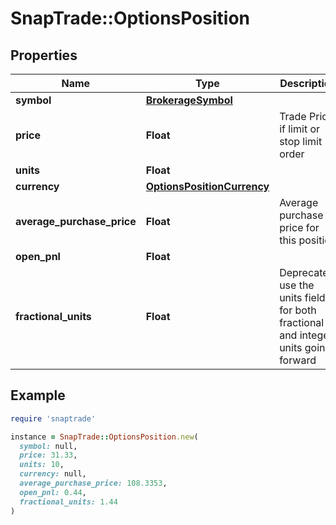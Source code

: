 # SnapTrade::OptionsPosition

## Properties

| Name | Type | Description | Notes |
| ---- | ---- | ----------- | ----- |
| **symbol** | [**BrokerageSymbol**](BrokerageSymbol.md) |  | [optional] |
| **price** | **Float** | Trade Price if limit or stop limit order | [optional] |
| **units** | **Float** |  | [optional] |
| **currency** | [**OptionsPositionCurrency**](OptionsPositionCurrency.md) |  | [optional] |
| **average_purchase_price** | **Float** | Average purchase price for this position | [optional] |
| **open_pnl** | **Float** |  | [optional] |
| **fractional_units** | **Float** | Deprecated, use the units field for both fractional and integer units going forward | [optional] |

## Example

```ruby
require 'snaptrade'

instance = SnapTrade::OptionsPosition.new(
  symbol: null,
  price: 31.33,
  units: 10,
  currency: null,
  average_purchase_price: 108.3353,
  open_pnl: 0.44,
  fractional_units: 1.44
)
```

